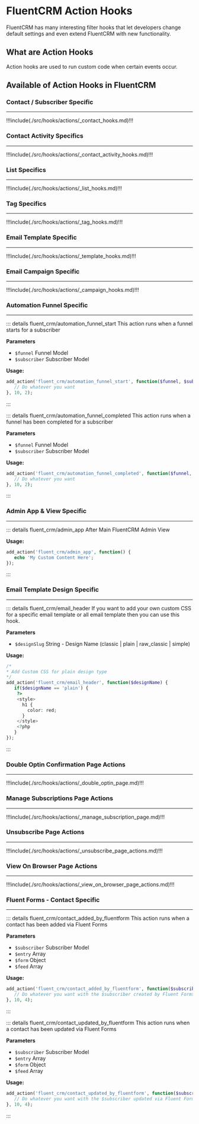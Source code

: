 # FluentCRM Action Hooks

<Badge type="tip" vertical="top" text="FluentCRM Core" /> <Badge type="warning" vertical="top" text="Intermediate" />

FluentCRM has many interesting filter hooks that let developers change default settings and even extend FluentCRM with
new functionality.

## What are Action Hooks

Action hooks are used to run custom code when certain events occur.

## Available of Action Hooks in FluentCRM


### Contact / Subscriber Specific
<hr />

!!!include(./src/hooks/actions/_contact_hooks.md)!!!

### Contact Activity Specifics
<hr />

!!!include(./src/hooks/actions/_contact_activity_hooks.md)!!!


### List Specifics
<hr />

!!!include(./src/hooks/actions/_list_hooks.md)!!!

### Tag Specifics
<hr />

!!!include(./src/hooks/actions/_tag_hooks.md)!!!

### Email Template Specific
<hr />

!!!include(./src/hooks/actions/_template_hooks.md)!!!


### Email Campaign Specific
<hr />

!!!include(./src/hooks/actions/_campaign_hooks.md)!!!


### Automation Funnel Specific
<hr />

::: details fluent_crm/automation_funnel_start
This action runs when a funnel starts for a subscriber

**Parameters**
- `$funnel` Funnel Model
- `$subscriber` Subscriber Model

**Usage:**
```php 
add_action('fluent_crm/automation_funnel_start', function($funnel, $subscriber) {
   // Do whatever you want
}, 10, 2);
```
:::

::: details fluent_crm/automation_funnel_completed
This action runs when a funnel has been completed for a subscriber

**Parameters**
- `$funnel` Funnel Model
- `$subscriber` Subscriber Model

**Usage:**
```php 
add_action('fluent_crm/automation_funnel_completed', function($funnel, $subscriber) {
   // Do whatever you want
}, 10, 2);
```
:::

### Admin App & View Specific
<hr />

::: details fluent_crm/admin_app
After Main FluentCRM Admin View

**Usage:**
```php 
add_action('fluent_crm/admin_app', function() {
   echo 'My Custom Content Here';
});
```
:::

### Email Template Design Specific
<hr />

::: details fluent_crm/email_header
If you want to add your own custom CSS for a specific email template or all email template then you can use this hook.

**Parameters**
- `$designSlug` String - Design Name (classic | plain | raw_classic | simple)

**Usage:**
```php 
/*
* Add Custom CSS for plain design type
*/
add_action('fluent_crm/email_header', function($designName) {
   if($designName == 'plain') {
    ?>
    <style>
      h1 {
        color: red;
      }
    </style>
    <?php
   }
});
```
:::

### Double Optin Confirmation Page Actions
<hr />

!!!include(./src/hooks/actions/_double_optin_page.md)!!!

### Manage Subscriptions Page Actions
<hr />

!!!include(./src/hooks/actions/_manage_subscription_page.md)!!!

### Unsubscribe Page Actions
<hr />

!!!include(./src/hooks/actions/_unsubscribe_page_actions.md)!!!

### View On Browser Page Actions

<hr />

!!!include(./src/hooks/actions/_view_on_browser_page_actions.md)!!!

### Fluent Forms - Contact Specific
<hr />

::: details fluent_crm/contact_added_by_fluentform
This action runs when a contact has been added via Fluent Forms

**Parameters**
- `$subscriber` Subscriber Model
- `$entry` Array
- `$form` Object
- `$feed` Array

**Usage:**
```php 
add_action('fluent_crm/contact_added_by_fluentform', function($subscriber, $entry, $form, $feed) {
   // Do whatever you want with the $subscriber created by Fluent Forms
}, 10, 4);
```
:::

::: details fluent_crm/contact_updated_by_fluentform
This action runs when a contact has been updated via Fluent Forms

**Parameters**
- `$subscriber` Subscriber Model
- `$entry` Array
- `$form` Object
- `$feed` Array

**Usage:**
```php 
add_action('fluent_crm/contact_updated_by_fluentform', function($subscriber, $entry, $form, $feed) {
   // Do whatever you want with the $subscriber updated via Fluent Forms
}, 10, 4);
```
:::
